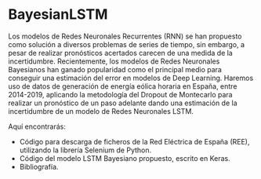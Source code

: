 # BayesianLSTM

Los modelos de Redes Neuronales Recurrentes (RNN) se han propuesto como solución a diversos problemas de series de tiempo, sin embargo, a pesar de realizar pronósticos 
acertados carecen de una medida de la incertidumbre. Recientemente, los modelos de Redes Neuronales Bayesianos han ganado popularidad como el principal medio para conseguir 
una estimación del error en modelos de Deep Learning. Haremos uso de datos de generación de energía eólica horaria en España, entre 2014-2019, aplicando la metodología del 
Dropout de Montecarlo para realizar un pronóstico de un paso adelante dando una estimación de la incertidumbre de un modelo de Redes Neuronales LSTM.

Aquí encontrarás:

- Código para descarga de ficheros de la Red Eléctrica de España (REE), utilizando la librería Selenium de Python.
- Código del modelo LSTM Bayesiano propuesto, escrito en Keras.
- Bibliografía.
